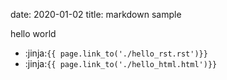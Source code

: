 date: 2020-01-02
title: markdown sample


hello world

- :jinja:`{{ page.link_to('./hello_rst.rst')}}`
- :jinja:`{{ page.link_to('./hello_html.html')}}`
